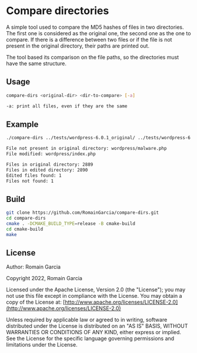 # Compare directories

A simple tool used to compare the MD5 hashes of files in two directories. The first one is considered as the original one, 
the second one as the one to compare. If there is a difference between two files or if the file is not present in the 
original directory, their paths are printed out.

The tool based its comparison on the file paths, so the directories must have the same structure.

## Usage

```bash
compare-dirs <original-dir> <dir-to-compare> [-a]

-a: print all files, even if they are the same
```

## Example

```bash
./compare-dirs ../tests/wordpress-6.0.1_original/ ../tests/wordpress-6.0.1_edited/

File not present in original directory: wordpress/malware.php
File modified: wordpress/index.php

Files in original directory: 2889
Files in edited directory: 2890
Edited files found: 1
Files not found: 1
```

## Build

```bash
git clone https://github.com/RomainGarcia/compare-dirs.git
cd compare-dirs
cmake . -DCMAKE_BUILD_TYPE=release -B cmake-build
cd cmake-build
make
```

## License

Author: Romain Garcia

Copyright 2022, Romain Garcia

Licensed under the Apache License, Version 2.0 (the "License"); you may not use this file except in compliance with the License. You may obtain a copy of the License at: [http://www.apache.org/licenses/LICENSE-2.0](http://www.apache.org/licenses/LICENSE-2.0)

Unless required by applicable law or agreed to in writing, software distributed under the License is distributed on an "AS IS" BASIS, WITHOUT WARRANTIES OR CONDITIONS OF ANY KIND, either express or implied. See the License for the specific language governing permissions and limitations under the License.

